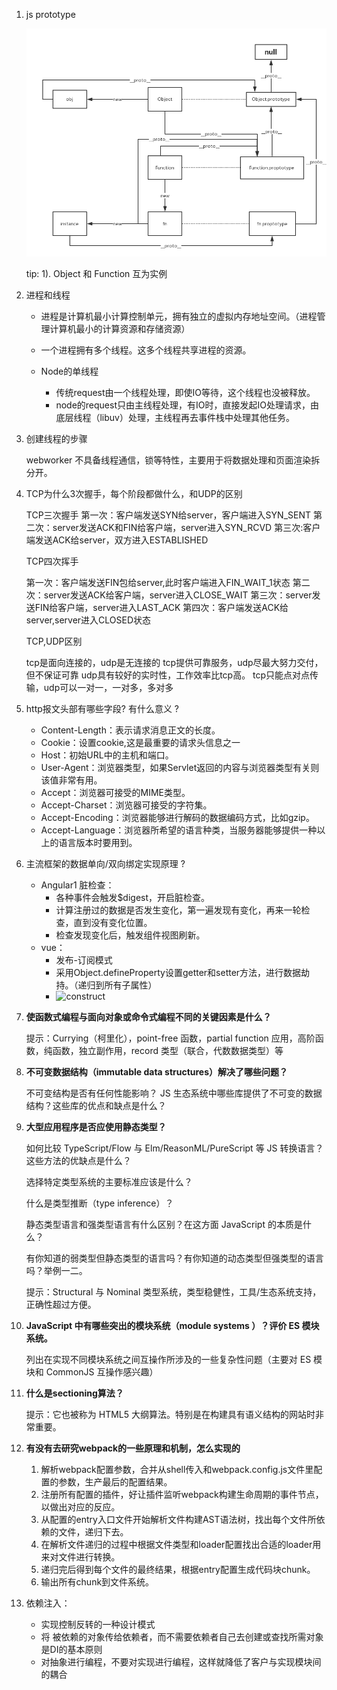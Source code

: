 1. js prototype

   <img src="./resource/proto.jpg">

   tip:  1). Object 和 Function 互为实例

2. 进程和线程

   - 进程是计算机最小计算控制单元，拥有独立的虚拟内存地址空间。（进程管理计算机最小的计算资源和存储资源）
   - 一个进程拥有多个线程。这多个线程共享进程的资源。

   

   - Node的单线程
     - 传统request由一个线程处理，即使IO等待，这个线程也没被释放。
     - node的request只由主线程处理，有IO时，直接发起IO处理请求，由底层线程（libuv）处理，主线程再去事件栈中处理其他任务。

   

3. 创建线程的步骤 

   webworker 不具备线程通信，锁等特性，主要用于将数据处理和页面渲染拆分开。

4. TCP为什么3次握手，每个阶段都做什么，和UDP的区别

   TCP三次握手
   第一次：客户端发送SYN给server，客户端进入SYN_SENT
   第二次：server发送ACK和FIN给客户端，server进入SYN_RCVD
   第三次:客户端发送ACK给server，双方进入ESTABLISHED

      TCP四次挥手

      第一次：客户端发送FIN包给server,此时客户端进入FIN_WAIT_1状态
      第二次：server发送ACK给客户端，server进入CLOSE_WAIT
      第三次：server发送FIN给客户端，server进入LAST_ACK
      第四次：客户端发送ACK给server,server进入CLOSED状态

      TCP,UDP区别

      tcp是面向连接的，udp是无连接的
      tcp提供可靠服务，udp尽最大努力交付，但不保证可靠
      udp具有较好的实时性，工作效率比tcp高。
      tcp只能点对点传输，udp可以一对一，一对多，多对多

5. http报文头部有哪些字段? 有什么意义 ?

   + Content-Length：表示请求消息正文的长度。 
   + Cookie：设置cookie,这是最重要的请求头信息之一 
   + Host：初始URL中的主机和端口。 
   + User-Agent：浏览器类型，如果Servlet返回的内容与浏览器类型有关则该值非常有用。 
   + Accept：浏览器可接受的MIME类型。
   +  Accept-Charset：浏览器可接受的字符集。
   +  Accept-Encoding：浏览器能够进行解码的数据编码方式，比如gzip。
   +  Accept-Language：浏览器所希望的语言种类，当服务器能够提供一种以上的语言版本时要用到。 

6. 主流框架的数据单向/双向绑定实现原理 ?

   + Angular1 脏检查：
     + 各种事件会触发$digest，开启脏检查。
     + 计算注册过的数据是否发生变化，第一遍发现有变化，再来一轮检查，直到没有变化位置。
     + 检查发现变化后，触发组件视图刷新。
   + vue：
     + 发布-订阅模式
     + 采用Object.defineProperty设置getter和setter方法，进行数据劫持。（递归到所有子属性）
     + ![construct](https://segmentfault.com/img/bVBQYu?w=730&h=390)

7. **使函数式编程与面向对象或命令式编程不同的关键因素是什么？**

   提示：Currying（柯里化），point-free 函数，partial function 应用，高阶函数，纯函数，独立副作用，record 类型（联合，代数数据类型）等

8. **不可变数据结构（immutable data structures）解决了哪些问题？**

   不可变结构是否有任何性能影响？ JS 生态系统中哪些库提供了不可变的数据结构？这些库的优点和缺点是什么？

9. **大型应用程序是否应使用静态类型？**

   如何比较 TypeScript/Flow 与 Elm/ReasonML/PureScript 等 JS 转换语言？这些方法的优缺点是什么？

   选择特定类型系统的主要标准应该是什么？

   什么是类型推断（type inference）？

   静态类型语言和强类型语言有什么区别？在这方面 JavaScript 的本质是什么？

   有你知道的弱类型但静态类型的语言吗？有你知道的动态类型但强类型的语言吗？举例一二。

   提示：Structural 与 Nominal 类型系统，类型稳健性，工具/生态系统支持，正确性超过方便。

10. **JavaScript 中有哪些突出的模块系统（module systems ）？评价 ES 模块系统。**

    列出在实现不同模块系统之间互操作所涉及的一些复杂性问题（主要对 ES 模块和 CommonJS 互操作感兴趣）

11. **什么是sectioning算法？**

    提示：它也被称为 HTML5 大纲算法。特别是在构建具有语义结构的网站时非常重要。

12. **有没有去研究webpack的一些原理和机制，怎么实现的**

    1. 解析webpack配置参数，合并从shell传入和webpack.config.js文件里配置的参数，生产最后的配置结果。
    2. 注册所有配置的插件，好让插件监听webpack构建生命周期的事件节点，以做出对应的反应。
    3. 从配置的entry入口文件开始解析文件构建AST语法树，找出每个文件所依赖的文件，递归下去。
    4. 在解析文件递归的过程中根据文件类型和loader配置找出合适的loader用来对文件进行转换。
    5. 递归完后得到每个文件的最终结果，根据entry配置生成代码块chunk。
    6. 输出所有chunk到文件系统。

13. 依赖注入：

    + 实现控制反转的一种设计模式
    + 将 被依赖的对象传给依赖者，而不需要依赖者自己去创建或查找所需对象是DI的基本原则 
    + 对抽象进行编程，不要对实现进行编程，这样就降低了客户与实现模块间的耦合 
